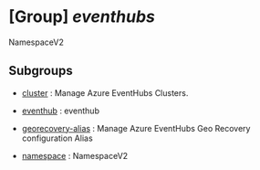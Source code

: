 # [Group] _eventhubs_

NamespaceV2

## Subgroups

- [cluster](/Commands/eventhubs/cluster/readme.md)
: Manage Azure EventHubs Clusters.

- [eventhub](/Commands/eventhubs/eventhub/readme.md)
: eventhub

- [georecovery-alias](/Commands/eventhubs/georecovery-alias/readme.md)
: Manage Azure EventHubs Geo Recovery configuration Alias

- [namespace](/Commands/eventhubs/namespace/readme.md)
: NamespaceV2
